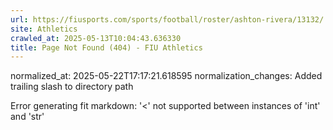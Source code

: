 ```yaml
---
url: https://fiusports.com/sports/football/roster/ashton-rivera/13132/
site: Athletics
crawled_at: 2025-05-13T10:04:43.636330
title: Page Not Found (404) - FIU Athletics
---
```

normalized_at: 2025-05-22T17:17:21.618595
normalization_changes: Added trailing slash to directory path

Error generating fit markdown: '<' not supported between instances of 'int' and 'str'